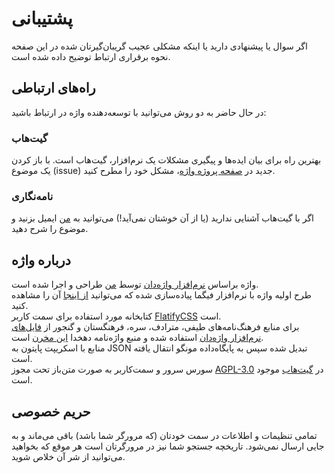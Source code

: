 # پشتیبانی

<p class="size-lg">
اگر سوال یا پیشنهادی دارید یا اینکه مشکلی <span class="exotic">عجیب</span> گریبان‌گیرتان شده در این صفحه نحوه برقراری ارتباط توضیح داده شده است.
</p>

## راه‌های ارتباطی

در حال حاضر به دو روش می‌توانید با توسعه‌دهنده واژه در ارتباط باشید:

### گیت‌هاب

بهترین راه برای بیان ایده‌ها و پیگیری مشکلات یک نرم‌افزار، گیت‌هاب است. با باز کردن یک موضوع (issue) جدید در <a href="https://github.com/amir2mi/vajehh" target="_blank" rel="noreferrer">صفحه پروژه واژه</a>، مشکل خود را مطرح کنید.

### نامه‌نگاری

اگر با گیت‌هاب آشنایی ندارید (یا از آن خوشتان نمی‌آید!) می‌توانید به <a href="mailto:mail.amir2mi@gmail.com" target="_blank" rel="noreferrer">من</a> ایمیل بزنید و موضوع را شرح دهید.

## درباره واژه

واژه براساس <a href="https://vajehdan.com/" target="_blank" rel="noreferrer nofollow">نرم‌افزار واژه‌دان</a> توسط <a href="https://github.com/amir2mi" target="_blank" rel="noreferrer">من</a> طراحی و اجرا شده است.  
طرح اولیه واژه با نرم‌افزار فیگما پیاده‌سازی شده که می‌توانید <a href="https://www.figma.com/community/file/1083498571775166027" target="_blank" rel="noreferrer">از اینجا</a> آن را مشاهده کنید.  
کتابخانه مورد استفاده برای سمت کاربر <a href="https://flatifycss.com/" target="_blank" rel="noreferrer">FlatifyCSS</a> است.  
برای منابع فرهنگ‌نامه‌های طیفی، مترادف، سره، فرهنگستان و گنجور از <a href="https://github.com/kokabi1365/Vajehdan/tree/master/src/Vajehdan/Resources/Dicts" target="_blank" rel="noreferrer"> فایل‌های نرم‌افزار واژه‌دان</a> استفاده شده و منبع واژه‌نامه دهخدا [این مخرن](https://github.com/tarnamaco/persian-databases) است.  
منابع با اسکریپت پایتون به JSON تبدیل شده سپس به پایگاه‌داده مونگو انتقال یافته است.  
سورس سرور و سمت‌کاربر به صورت متن‌باز تحت مجوز <a href="https://github.com/amir2mi/vajehh/blob/master/LICENSE" target="_blank" rel="noreferrer">AGPL-3.0</a> در <a href="https://github.com/amir2mi/vajehh" target="_blank" rel="noreferrer">گیت‌هاب</a> موجود است.

## حریم خصوصی

تمامی تنظیمات و اطلاعات در سمت خودتان (که مرورگر شما باشد) باقی می‌ماند و به جایی ارسال نمی‌شود. تاریخچه جستجو شما نیز در مرورگرتان است هر موقع که بخواهید می‌توانید از شر آن خلاص شوید.
